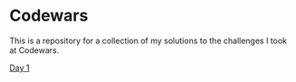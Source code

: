# Codewars
This is a repository for a collection of my solutions to the challenges I took at Codewars.

[Day 1](https://github.com/jewelkeith-jk/Codewars/blob/main/day1_challenges.js)
